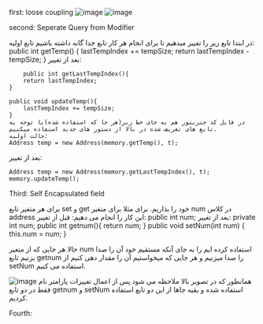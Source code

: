 first: loose coupling
![image](https://github.com/alikmr1378/softeng7/assets/87147901/380840c4-2cff-45b9-bf89-cbfbd73c91cb)
![image](https://github.com/alikmr1378/softeng7/assets/87147901/7021dbe9-afc7-4aa3-9281-8a3345902fc0)

second: 
Seperate Query from Modifier

در ابتدا تابع زیر را تغییر میدهیم تا برای انجام هر کار تابع جدا گانه داشته باشیم
تابع اولیه:
    public int getTemp() {
        lastTempIndex += tempSize;
        return lastTempIndex - tempSize;
    }
    بعد از تغییر:
    
        public int getLastTempIndex(){
        return lastTempIndex;
    }

    public void updateTemp(){
        lastTempIndex += tempSize;
    }
    در فایل کد جنریتور هم به جای خط زیر(هر جا که استفاده شده)با توجه به تابع های تعریف شده در بالا از دستور های جدید استفاده میکنیم.
    حالت اولیه:
    Address temp = new Address(memory.getTemp(), t);
بعد از تغییر:

    Address temp = new Address(memory.getLastTempIndex(), t);
    memory.updateTemp();

Third: 
Self Encapsulated field

برای هر متغیر تابع set و get خود را بذاریم. برای مثلا برای متغیر num در کلاس address این کار را انجام می دهیم:
قبل از تغییر:
public int num;
بعد از تغییر:
    private int num;
    public int getnum(){
        return num;
    }
    public void setNum(int num) {
        this.num = num;
    }

حالا هر جایی که از متغیر num استفاده کرده ایم را به جای آنکه مستقیم خود آن را صدا بزنیم تابع getnum را صدا میزنیم و هر جایی که میخواستیم آن را مقدار دهی کنیم از setNum استفاده می کنیم.

![image](https://github.com/alikmr1378/softeng7/assets/87147901/88f27eb6-ce13-44ba-965f-bf49b68c5910)
همانطور که در تصویر بالا ملاحظه می شود پس از اعمال تغییرات پارامتر نام فقط در دو تابع getnum و setNum استفاده شده و بقیه جاها از این دو تابع استفاده کردیم.

Fourth:



